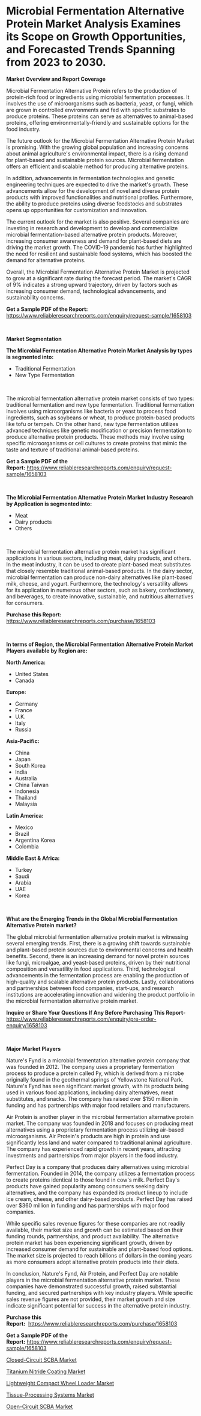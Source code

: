 <p><h1>Microbial Fermentation Alternative Protein Market Analysis Examines its Scope on Growth Opportunities, and Forecasted Trends Spanning from 2023 to 2030.</h1></p><p><strong>Market Overview and Report Coverage</strong></p>
<p><p>Microbial Fermentation Alternative Protein refers to the production of protein-rich food or ingredients using microbial fermentation processes. It involves the use of microorganisms such as bacteria, yeast, or fungi, which are grown in controlled environments and fed with specific substrates to produce proteins. These proteins can serve as alternatives to animal-based proteins, offering environmentally-friendly and sustainable options for the food industry.</p><p>The future outlook for the Microbial Fermentation Alternative Protein Market is promising. With the growing global population and increasing concerns about animal agriculture's environmental impact, there is a rising demand for plant-based and sustainable protein sources. Microbial fermentation offers an efficient and scalable method for producing alternative proteins.</p><p>In addition, advancements in fermentation technologies and genetic engineering techniques are expected to drive the market's growth. These advancements allow for the development of novel and diverse protein products with improved functionalities and nutritional profiles. Furthermore, the ability to produce proteins using diverse feedstocks and substrates opens up opportunities for customization and innovation.</p><p>The current outlook for the market is also positive. Several companies are investing in research and development to develop and commercialize microbial fermentation-based alternative protein products. Moreover, increasing consumer awareness and demand for plant-based diets are driving the market growth. The COVID-19 pandemic has further highlighted the need for resilient and sustainable food systems, which has boosted the demand for alternative proteins.</p><p>Overall, the Microbial Fermentation Alternative Protein Market is projected to grow at a significant rate during the forecast period. The market's CAGR of 9% indicates a strong upward trajectory, driven by factors such as increasing consumer demand, technological advancements, and sustainability concerns.</p></p>
<p><strong>Get a Sample PDF of the Report:</strong> <a href="https://www.reliableresearchreports.com/enquiry/request-sample/1658103">https://www.reliableresearchreports.com/enquiry/request-sample/1658103</a></p>
<p>&nbsp;</p>
<p><strong>Market Segmentation</strong></p>
<p><strong>The Microbial Fermentation Alternative Protein Market Analysis by types is segmented into:</strong></p>
<p><ul><li>Traditional Fermentation</li><li>New Type Fermentation</li></ul></p>
<p>&nbsp;</p>
<p><p>The microbial fermentation alternative protein market consists of two types: traditional fermentation and new type fermentation. Traditional fermentation involves using microorganisms like bacteria or yeast to process food ingredients, such as soybeans or wheat, to produce protein-based products like tofu or tempeh. On the other hand, new type fermentation utilizes advanced techniques like genetic modification or precision fermentation to produce alternative protein products. These methods may involve using specific microorganisms or cell cultures to create proteins that mimic the taste and texture of traditional animal-based proteins.</p></p>
<p><strong>Get a Sample PDF of the Report:</strong>&nbsp;<a href="https://www.reliableresearchreports.com/enquiry/request-sample/1658103">https://www.reliableresearchreports.com/enquiry/request-sample/1658103</a></p>
<p>&nbsp;</p>
<p><strong>The Microbial Fermentation Alternative Protein Market Industry Research by Application is segmented into:</strong></p>
<p><ul><li>Meat</li><li>Dairy products</li><li>Others</li></ul></p>
<p>&nbsp;</p>
<p><p>The microbial fermentation alternative protein market has significant applications in various sectors, including meat, dairy products, and others. In the meat industry, it can be used to create plant-based meat substitutes that closely resemble traditional animal-based products. In the dairy sector, microbial fermentation can produce non-dairy alternatives like plant-based milk, cheese, and yogurt. Furthermore, the technology's versatility allows for its application in numerous other sectors, such as bakery, confectionery, and beverages, to create innovative, sustainable, and nutritious alternatives for consumers.</p></p>
<p><strong>Purchase this Report:</strong>&nbsp; <a href="https://www.reliableresearchreports.com/purchase/1658103">https://www.reliableresearchreports.com/purchase/1658103</a></p>
<p>&nbsp;</p>
<p><strong>In terms of Region, the Microbial Fermentation Alternative Protein Market Players available by Region are:</strong></p>
<p>
    <p> <strong> North America: </strong>
        <ul>
            <li>United States</li>
            <li>Canada</li>
        </ul>
        </p> 
    <p> <strong> Europe: </strong>
        <ul>
            <li>Germany</li>
            <li>France</li>
            <li>U.K.</li>
            <li>Italy</li>
            <li>Russia</li>
        </ul>
        </p> 
    <p> <strong> Asia-Pacific: </strong>
        <ul>
            <li>China</li>
            <li>Japan</li>
            <li>South Korea</li>
            <li>India</li>
            <li>Australia</li>
            <li>China Taiwan</li>
            <li>Indonesia</li>
            <li>Thailand</li>
            <li>Malaysia</li>
        </ul>
        </p> 
    <p> <strong> Latin America: </strong>
        <ul>
            <li>Mexico</li>
            <li>Brazil</li>
            <li>Argentina Korea</li>
            <li>Colombia</li>
        </ul>
        </p> 
    <p> <strong> Middle East & Africa: </strong>
        <ul>
            <li>Turkey</li>
            <li>Saudi</li>
            <li>Arabia</li>
            <li>UAE</li>
            <li>Korea</li>
        </ul>
    </p>
    </p>
<p>&nbsp;</p>
<p><strong>What are the Emerging Trends in the Global Microbial Fermentation Alternative Protein market?</strong></p>
<p><p>The global microbial fermentation alternative protein market is witnessing several emerging trends. First, there is a growing shift towards sustainable and plant-based protein sources due to environmental concerns and health benefits. Second, there is an increasing demand for novel protein sources like fungi, microalgae, and yeast-based proteins, driven by their nutritional composition and versatility in food applications. Third, technological advancements in the fermentation process are enabling the production of high-quality and scalable alternative protein products. Lastly, collaborations and partnerships between food companies, start-ups, and research institutions are accelerating innovation and widening the product portfolio in the microbial fermentation alternative protein market.</p></p>
<p><strong>Inquire or Share Your Questions If Any Before Purchasing This Report</strong>- <a href="https://www.reliableresearchreports.com/enquiry/pre-order-enquiry/1658103">https://www.reliableresearchreports.com/enquiry/pre-order-enquiry/1658103</a></p>
<p>&nbsp;</p>
<p><strong>Major Market Players</strong></p>
<p><p>Nature's Fynd is a microbial fermentation alternative protein company that was founded in 2012. The company uses a proprietary fermentation process to produce a protein called Fy, which is derived from a microbe originally found in the geothermal springs of Yellowstone National Park. Nature's Fynd has seen significant market growth, with its products being used in various food applications, including dairy alternatives, meat substitutes, and snacks. The company has raised over $150 million in funding and has partnerships with major food retailers and manufacturers.</p><p>Air Protein is another player in the microbial fermentation alternative protein market. The company was founded in 2018 and focuses on producing meat alternatives using a proprietary fermentation process utilizing air-based microorganisms. Air Protein's products are high in protein and use significantly less land and water compared to traditional animal agriculture. The company has experienced rapid growth in recent years, attracting investments and partnerships from major players in the food industry.</p><p>Perfect Day is a company that produces dairy alternatives using microbial fermentation. Founded in 2014, the company utilizes a fermentation process to create proteins identical to those found in cow's milk. Perfect Day's products have gained popularity among consumers seeking dairy alternatives, and the company has expanded its product lineup to include ice cream, cheese, and other dairy-based products. Perfect Day has raised over $360 million in funding and has partnerships with major food companies.</p><p>While specific sales revenue figures for these companies are not readily available, their market size and growth can be estimated based on their funding rounds, partnerships, and product availability. The alternative protein market has been experiencing significant growth, driven by increased consumer demand for sustainable and plant-based food options. The market size is projected to reach billions of dollars in the coming years as more consumers adopt alternative protein products into their diets.</p><p>In conclusion, Nature's Fynd, Air Protein, and Perfect Day are notable players in the microbial fermentation alternative protein market. These companies have demonstrated successful growth, raised substantial funding, and secured partnerships with key industry players. While specific sales revenue figures are not provided, their market growth and size indicate significant potential for success in the alternative protein industry.</p></p>
<p><strong>Purchase this Report:</strong>&nbsp;&nbsp;<a href="https://www.reliableresearchreports.com/purchase/1658103">https://www.reliableresearchreports.com/purchase/1658103</a></p>
<p></p>
<p><strong>Get a Sample PDF of the Report:</strong>&nbsp;<a href="https://www.reliableresearchreports.com/enquiry/request-sample/1658103">https://www.reliableresearchreports.com/enquiry/request-sample/1658103</a></p>
<p><p><a href="https://www.linkedin.com/pulse/closed-circuit-scba-market-size-share-amp-trends-analysis/">Closed-Circuit SCBA Market</a></p><p><a href="https://medium.com/@yvettelesch/titanium-nitride-coating-market-size-growth-forecast-2023-2030-0d25ae6ff731">Titanium Nitride Coating Market</a></p><p><a href="https://medium.com/@chiragreportprime4/lightweight-compact-wheel-loader-market-size-growth-forecast-2023-2030-b2ec49ec5603">Lightweight Compact Wheel Loader Market</a></p><p><a href="https://www.linkedin.com/pulse/tissue-processing-systems-market-insights-players-forecast/">Tissue-Processing Systems Market</a></p><p><a href="https://www.linkedin.com/pulse/open-circuit-scba-market-research-report-unlocks-analysis/">Open-Circuit SCBA Market</a></p></p>